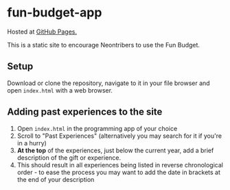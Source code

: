 # fun-budget-app

Hosted at [GitHub Pages.](neontribe.github.io/fun-budget-app)

This is a static site to encourage Neontribers to use the Fun Budget.

## Setup

Download or clone the repository, navigate to it in your file browser and open `index.html` with a web browser.

## Adding past experiences to the site

1. Open `index.html` in the programming app of your choice
2. Scroll to "Past Experiences" (alternatively you may search for it if you're in a hurry)
3. **At the top** of the experiences, just below the current year, add a brief description of the gift or experience.
4. This should result in all experiences being listed in reverse chronological order - to ease the process you may want to add the date in brackets at the end of your description
